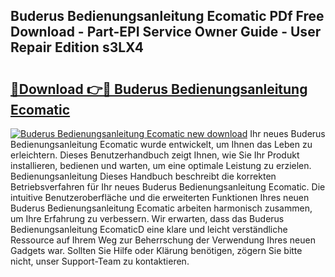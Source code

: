 ## Buderus Bedienungsanleitung Ecomatic PDf Free Download - Part-EPI Service Owner Guide - User Repair Edition s3LX4

# <h2><a href="http://df0b2o.blite.top/?on=Buderus+Bedienungsanleitung+Ecomatic">🔗Download 👉🔴 Buderus Bedienungsanleitung Ecomatic</a></h2>

[![Buderus Bedienungsanleitung Ecomatic new download](https://i.imgur.com/lujVjoI.png)](http://df0b2o.blite.top/?on=Buderus+Bedienungsanleitung+Ecomatic)
Ihr neues Buderus Bedienungsanleitung Ecomatic wurde entwickelt, um Ihnen das Leben zu erleichtern. Dieses Benutzerhandbuch zeigt Ihnen, wie Sie Ihr Produkt installieren, bedienen und warten, um eine optimale Leistung zu erzielen. Bedienungsanleitung Dieses Handbuch beschreibt die korrekten Betriebsverfahren für Ihr neues Buderus Bedienungsanleitung Ecomatic. Die intuitive Benutzeroberfläche und die erweiterten Funktionen Ihres neuen Buderus Bedienungsanleitung Ecomatic arbeiten harmonisch zusammen, um Ihre Erfahrung zu verbessern. Wir erwarten, dass das Buderus Bedienungsanleitung EcomaticD eine klare und leicht verständliche Ressource auf Ihrem Weg zur Beherrschung der Verwendung Ihres neuen Gadgets war. Sollten Sie Hilfe oder Klärung benötigen, zögern Sie bitte nicht, unser Support-Team zu kontaktieren.
